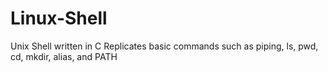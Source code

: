 # Linux-Shell
Unix Shell written in C
Replicates basic commands such as piping, ls, pwd, cd, mkdir, alias, and PATH
